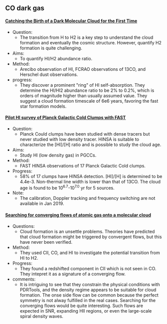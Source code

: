 ## CO dark gas

#### [Catching the Birth of a Dark Molecular Cloud for the First Time](https://ui.adsabs.harvard.edu/abs/2018ApJ...867...13Z/abstract)
- Question: 
	- The transition from H to H2 is a key step to understand the cloud formation and eventually the cosmic structure. However, quantify H2 formation is quite challenging.
- Aims: 
	- To quantify HI/H2 abundance ratio.
- Method:
	- Arecibo observation of HI, FCRAO observations of 13CO, and Herschel dust observations.
- progress: 
	- They discover a prominent "ring" of HI self-absorption. They determine the HI/HI2 abundance ratio to be 2% to 0.2%, which is orders of magnitude higher than usually assumed value. They suggest a cloud formation timescale of 6e6 years, favoring the fast star formation models.


#### [Pilot HI survey of Planck Galactic Cold Clumps with FAST](https://ui.adsabs.harvard.edu/abs/2020RAA....20...77T/abstract)
- Question:
	- Planck Could clumps have been studied with dense tracers but never studied with low density tracer. HINSA is suitable to characterize the [HI]/[H] ratio and is possible to study the cloud age. 
- Aims:
	- Study HI (low density gas) in PGCCs.
- Method:
	- FAST HINSA observations of 17 Planck Galactic Cold clumps. 
- Progress: 
	- 58% of 17 clumps have HINSA detection. [HI]/[H] is determined to be 4.4e-3. Non-thermal line width is lower than that of 13CO. The cloud age is found to be 10<sup>6.7</sup>-10<sup>7.0</sup> yr for 5 sources.
- Note:
	- The calibration, Doppler tracking and frequency switching are not available in Jan 2019.


#### [Searching for converging flows of atomic gas onto a molecular cloud](https://ui.adsabs.harvard.edu/abs/2022arXiv221105801H/abstract)
- Questions:
  - Cloud formation is an unsettle problems. Theories have predicted that cloud formation might be triggered by convergent flows, but this have never been verified.
- Method:
  - They used CII, CO, and HI to investigate the potential transition from HI to H2.
- Progress:
  - They found a redshifted component in CII which is not seen in CO. They intepret it as a signature of a converging flow.
- comments:
  - It is intriguing to see that they constrain the physical conditions with PDRTools, and the density regime appears to be suitable for cloud formation. The onse side flow can be common because the perfect symmetry is not alway fulfilled in the real cases. Searching for the converging flows would be quite interesting. Such flows are expected in SNR, expanding HII regions, or even the large-scale spiral density waves. 
  